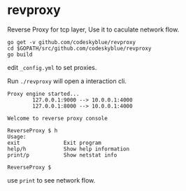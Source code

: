 revproxy
========

Reverse Proxy for tcp layer, Use it to caculate network flow.

```
go get -v github.com/codeskyblue/revproxy
cd $GOPATH/src/github.com/codeskyblue/revproxy
go build
```

edit `_config.yml` to set proxies.

Run `./revproxy` will open a interaction cli.

```
Proxy engine started...
        127.0.0.1:9000 --> 10.0.0.1:4000
        127.0.0.1:8000 --> 10.0.0.1:4000

Welcome to reverse proxy console

ReverseProxy $ h
Usage:
exit              Exit program
help/h            Show help information
print/p           Show netstat info

ReverseProxy $ 
```

use `print` to see network flow.
